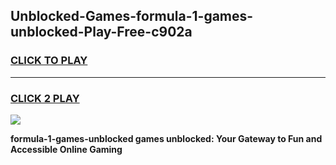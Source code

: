 
## Unblocked-Games-formula-1-games-unblocked-Play-Free-c902a
<h3>
<a href="https://premium76.site?title=formula-1-games-unblocked&ref=19M">CLICK TO PLAY</a></h3>
<hr>

<h3>
<a href="https://premium76.site?title=formula-1-games-unblocked&ref=19M">CLICK 2 PLAY</a>
  
</h3>

<a href="https://premium76.site?title=formula-1-games-unblocked&ref=19M"><img src="https://clearcache.store/games.png"></a>


**formula-1-games-unblocked games unblocked: Your Gateway to Fun and Accessible Online Gaming**
